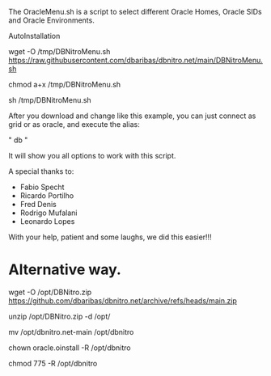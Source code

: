 The OracleMenu.sh is a script to select different Oracle Homes, Oracle SIDs and Oracle Environments.

AutoInstallation

wget -O /tmp/DBNitroMenu.sh https://raw.githubusercontent.com/dbaribas/dbnitro.net/main/DBNitroMenu.sh

chmod a+x /tmp/DBNitroMenu.sh

sh /tmp/DBNitroMenu.sh


After you download and change like this example, you can just connect as grid or as oracle, and execute the alias: 

" db "

It will show you all options to work with this script.

A special thanks to:
* Fabio Specht
* Ricardo Portilho
* Fred Denis
* Rodrigo Mufalani
* Leonardo Lopes

With your help, patient and some laughs, we did this easier!!!


# Alternative way.
wget -O /opt/DBNitro.zip https://github.com/dbaribas/dbnitro.net/archive/refs/heads/main.zip

unzip /opt/DBNitro.zip -d /opt/

mv /opt/dbnitro.net-main /opt/dbnitro

chown oracle.oinstall -R /opt/dbnitro

chmod 775 -R /opt/dbnitro

